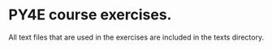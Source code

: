 # PY4E course exercises. 
All text files that are used in the exercises are included in the texts directory.

